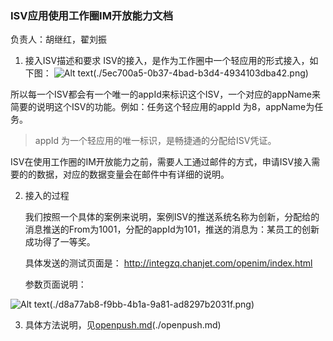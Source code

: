 ### ISV应用使用工作圈IM开放能力文档
负责人：胡继红，翟刘振

1.  接入ISV描述和要求
	ISV的接入，是作为工作圈中一个轻应用的形式接入，如下图：
![Alt text]()(./5ec700a5-0b37-4bad-b3d4-4934103dba42.png)


所以每一个ISV都会有一个唯一的appId来标识这个ISV，一个对应的appName来简要的说明这个ISV的功能。例如：任务这个轻应用的appId 为8，appName为任务。

> appId 为一个轻应用的唯一标识，是畅捷通的分配给ISV凭证。

ISV在使用工作圈的IM开放能力之前，需要人工通过邮件的方式，申请ISV接入需要的的数据，对应的数据变量会在邮件中有详细的说明。

2. 接入的过程

	我们按照一个具体的案例来说明，案例ISV的推送系统名称为创新，分配给的消息推送的From为1001，分配的appId为101，推送的消息为：某员工的创新成功得了一等奖。

	具体发送的测试页面是：
	http://integzq.chanjet.com/openim/index.html

   参数页面说明：
   
![Alt text]()(./d8a77ab8-f9bb-4b1a-9a81-ad8297b2031f.png)

   3. 具体方法说明，见[openpush.md]()(./openpush.md)

